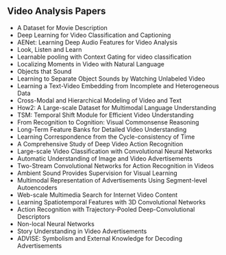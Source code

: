 <h2>Video Analysis Papers </h2>



<ul>

                             

 <li><a target="_blank" href="https://github.com/manjunath5496/Video-Analysis-Papers/blob/master/vi(1).pdf" style="text-decoration:none;">A Dataset for Movie Description</a></li>

 <li><a target="_blank" href="https://github.com/manjunath5496/Video-Analysis-Papers/blob/master/vi(2).pdf" style="text-decoration:none;">Deep Learning for Video Classification and Captioning</a></li>

<li><a target="_blank" href="https://github.com/manjunath5496/Video-Analysis-Papers/blob/master/vi(3).pdf" style="text-decoration:none;">AENet: Learning Deep Audio Features for Video Analysis</a></li>
 <li><a target="_blank" href="https://github.com/manjunath5496/Video-Analysis-Papers/blob/master/vi(4).pdf" style="text-decoration:none;">Look, Listen and Learn</a></li>                              
<li><a target="_blank" href="https://github.com/manjunath5496/Video-Analysis-Papers/blob/master/vi(5).pdf" style="text-decoration:none;">Learnable pooling with Context Gating for video classification</a></li>
<li><a target="_blank" href="https://github.com/manjunath5496/Video-Analysis-Papers/blob/master/vi(6).pdf" style="text-decoration:none;">Localizing Moments in Video with Natural Language</a></li>
 <li><a target="_blank" href="https://github.com/manjunath5496/Video-Analysis-Papers/blob/master/vi(7).pdf" style="text-decoration:none;">Objects that Sound</a></li>

 <li><a target="_blank" href="https://github.com/manjunath5496/Video-Analysis-Papers/blob/master/vi(8).pdf" style="text-decoration:none;"> Learning to Separate Object Sounds by
Watching Unlabeled Video</a></li>
   <li><a target="_blank" href="https://github.com/manjunath5496/Video-Analysis-Papers/blob/master/vi(9).pdf" style="text-decoration:none;">Learning a Text-Video Embedding from
Incomplete and Heterogeneous Data</a></li>
  
   
 <li><a target="_blank" href="https://github.com/manjunath5496/Video-Analysis-Papers/blob/master/vi(10).pdf" style="text-decoration:none;">Cross-Modal and Hierarchical Modeling of Video and Text</a></li>                              
<li><a target="_blank" href="https://github.com/manjunath5496/Video-Analysis-Papers/blob/master/vi(11).pdf" style="text-decoration:none;">How2: A Large-scale Dataset for Multimodal Language Understanding</a></li>
<li><a target="_blank" href="https://github.com/manjunath5496/Video-Analysis-Papers/blob/master/vi(12).pdf" style="text-decoration:none;">TSM: Temporal Shift Module for Efficient Video Understanding</a></li>
<li><a target="_blank" href="https://github.com/manjunath5496/Video-Analysis-Papers/blob/master/vi(13).pdf" style="text-decoration:none;">From Recognition to Cognition: Visual Commonsense Reasoning</a></li>

<li><a target="_blank" href="https://github.com/manjunath5496/Video-Analysis-Papers/blob/master/vi(14).pdf" style="text-decoration:none;">Long-Term Feature Banks for Detailed Video Understanding</a></li>
                              
<li><a target="_blank" href="https://github.com/manjunath5496/Video-Analysis-Papers/blob/master/vi(15).pdf" style="text-decoration:none;">Learning Correspondence from the Cycle-consistency of Time</a></li>

<li><a target="_blank" href="https://github.com/manjunath5496/Video-Analysis-Papers/blob/master/vi(16).pdf" style="text-decoration:none;">A Comprehensive Study of Deep Video Action Recognition</a></li>

  <li><a target="_blank" href="https://github.com/manjunath5496/Video-Analysis-Papers/blob/master/vi(17).pdf" style="text-decoration:none;">Large-scale Video Classification with Convolutional Neural Networks</a></li>   
  
<li><a target="_blank" href="https://github.com/manjunath5496/Video-Analysis-Papers/blob/master/vi(18).pdf" style="text-decoration:none;">Automatic Understanding of Image and Video Advertisements</a></li> 

  
<li><a target="_blank" href="https://github.com/manjunath5496/Video-Analysis-Papers/blob/master/vi(19).pdf" style="text-decoration:none;">Two-Stream Convolutional Networks
for Action Recognition in Videos</a></li> 

<li><a target="_blank" href="https://github.com/manjunath5496/Video-Analysis-Papers/blob/master/vi(20).pdf" style="text-decoration:none;">Ambient Sound Provides
Supervision for Visual Learning</a></li>

<li><a target="_blank" href="https://github.com/manjunath5496/Video-Analysis-Papers/blob/master/vi(21).pdf" style="text-decoration:none;">Multimodal Representation of Advertisements Using Segment-level Autoencoders</a></li>
<li><a target="_blank" href="https://github.com/manjunath5496/Video-Analysis-Papers/blob/master/vi(22).pdf" style="text-decoration:none;">Web-scale Multimedia Search for
Internet Video Content</a></li> 
 <li><a target="_blank" href="https://github.com/manjunath5496/Video-Analysis-Papers/blob/master/vi(23).pdf" style="text-decoration:none;">Learning Spatiotemporal Features with 3D Convolutional Networks</a></li> 
 

   <li><a target="_blank" href="https://github.com/manjunath5496/Video-Analysis-Papers/blob/master/vi(24).pdf" style="text-decoration:none;">Action Recognition with Trajectory-Pooled Deep-Convolutional Descriptors</a></li>
 
   <li><a target="_blank" href="https://github.com/manjunath5496/Video-Analysis-Papers/blob/master/vi(25).pdf" style="text-decoration:none;">Non-local Neural Networks</a></li>                              
 <li><a target="_blank" href="https://github.com/manjunath5496/Video-Analysis-Papers/blob/master/vi(26).pdf" style="text-decoration:none;">Story Understanding in Video
Advertisements</a></li>
 <li><a target="_blank" href="https://github.com/manjunath5496/Video-Analysis-Papers/blob/master/vi(27).pdf" style="text-decoration:none;">ADVISE: Symbolism and External Knowledge for Decoding Advertisements</a></li>
   
 </ul>
